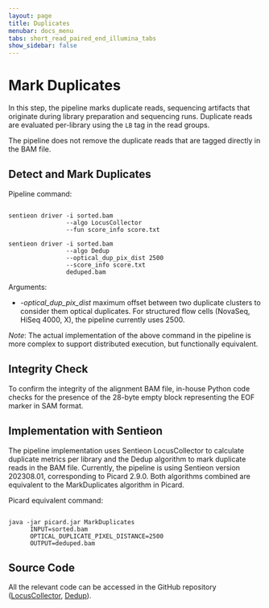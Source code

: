 ```yaml
---
layout: page
title: Duplicates
menubar: docs_menu
tabs: short_read_paired_end_illumina_tabs
show_sidebar: false
---
```


# Mark Duplicates

In this step, the pipeline marks duplicate reads, sequencing artifacts that originate during library preparation and sequencing runs. Duplicate reads are evaluated per-library using the `LB` tag in the read groups.

The pipeline does not remove the duplicate reads that are tagged directly in the BAM file.

## Detect and Mark Duplicates

Pipeline command:

```text

sentieon driver -i sorted.bam
                --algo LocusCollector
                --fun score_info score.txt

sentieon driver -i sorted.bam
                --algo Dedup
                --optical_dup_pix_dist 2500
                --score_info score.txt
                deduped.bam

```

Arguments:

- *-optical_dup_pix_dist* maximum offset between two duplicate clusters to consider them optical duplicates. For structured flow cells (NovaSeq, HiSeq 4000, X), the pipeline currently uses 2500.

*Note*: The actual implementation of the above command in the pipeline is more complex to support distributed execution, but functionally equivalent.

## Integrity Check

To confirm the integrity of the alignment BAM file, in-house Python code checks for the presence of the 28-byte empty block representing the EOF marker in SAM format.

## Implementation with Sentieon

The pipeline implementation uses Sentieon LocusCollector to calculate duplicate metrics per library and the Dedup algorithm to mark duplicate reads in the BAM file. Currently, the pipeline is using Sentieon version 202308.01, corresponding to Picard 2.9.0. Both algorithms combined are equivalent to the MarkDuplicates algorithm in Picard.

Picard equivalent command:

```text

java -jar picard.jar MarkDuplicates
      INPUT=sorted.bam
      OPTICAL_DUPLICATE_PIXEL_DISTANCE=2500
      OUTPUT=deduped.bam

```

## Source Code

All the relevant code can be accessed in the GitHub repository ([LocusCollector](https://github.com/smaht-dac/sentieon-pipelines/blob/main/dockerfiles/sentieon/sentieon_LocusCollector.sh), [Dedup](https://github.com/smaht-dac/sentieon-pipelines/blob/main/dockerfiles/sentieon/sentieon_LocusCollector_apply.sh)).
